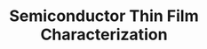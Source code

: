 ---
# Weight on landing page
weight: 40

# Title
title: Semiconductor Thin Film Characterization

# Summary (if no summary, enter ''. Make sure to include a space after the colon.)
summary: Precise Measurement of Semiconductor Optical Properties (XXX associated publications)

# Please do not update the following header stuff
view: community/projectsection
wrapperOverrideWidth: 80
image:
  preview_only: true
  
# Markdown code goes below the triple dash:
---